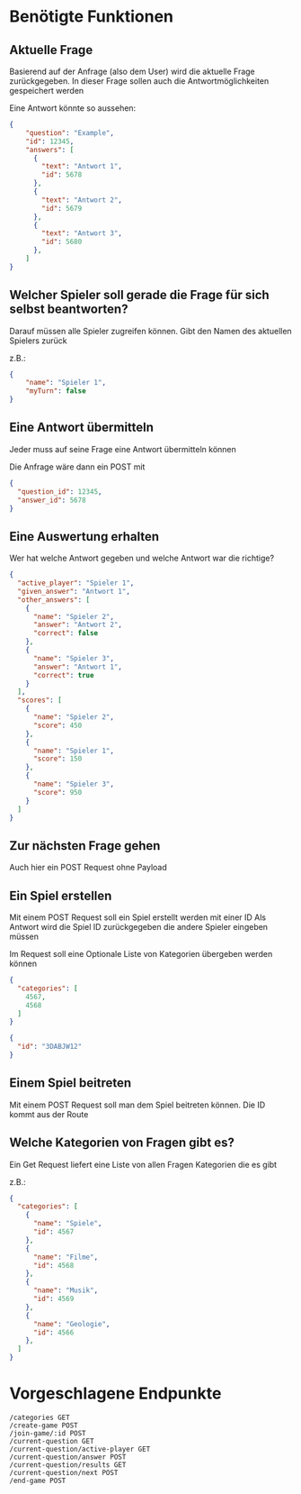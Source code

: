 # Benötigte Funktionen

## Aktuelle Frage

Basierend auf der Anfrage (also dem User) wird die aktuelle Frage zurückgegeben.
In dieser Frage sollen auch die Antwortmöglichkeiten gespeichert werden

Eine Antwort könnte so aussehen:

```json
{
    "question": "Example",
    "id": 12345,
    "answers": [
      {
        "text": "Antwort 1",
        "id": 5678
      },
      {
        "text": "Antwort 2",
        "id": 5679
      },
      {
        "text": "Antwort 3",
        "id": 5680
      },
    ]
}
```

## Welcher Spieler soll gerade die Frage für sich selbst beantworten?

Darauf müssen alle Spieler zugreifen können. Gibt den Namen des aktuellen Spielers zurück

z.B.:

```json
{
    "name": "Spieler 1",
    "myTurn": false
}
```

## Eine Antwort übermitteln

Jeder muss auf seine Frage eine Antwort übermitteln können

Die Anfrage wäre dann ein POST mit

```json
{
  "question_id": 12345,
  "answer_id": 5678
}
```

## Eine Auswertung erhalten

Wer hat welche Antwort gegeben und welche Antwort war die richtige?

```json
{
  "active_player": "Spieler 1",
  "given_answer": "Antwort 1",
  "other_answers": [
    {
      "name": "Spieler 2",
      "answer": "Antwort 2",
      "correct": false
    },
    {
      "name": "Spieler 3",
      "answer": "Antwort 1",
      "correct": true
    }
  ],
  "scores": [
    {
      "name": "Spieler 2",
      "score": 450
    },
    {
      "name": "Spieler 1",
      "score": 150
    },
    {
      "name": "Spieler 3",
      "score": 950
    }
  ]
}
```

## Zur nächsten Frage gehen

Auch hier ein POST Request ohne Payload

##  Ein Spiel erstellen

Mit einem POST Request soll ein Spiel erstellt werden mit einer ID
Als Antwort wird die Spiel ID zurückgegeben die andere Spieler eingeben müssen

Im Request soll eine Optionale Liste von Kategorien übergeben werden können

```json
{
  "categories": [
    4567,
    4568
  ]
}
```


```json
{
  "id": "3DABJW12"
}
```

## Einem Spiel beitreten

Mit einem POST Request soll man dem Spiel beitreten können. Die ID kommt aus der Route

## Welche Kategorien von Fragen gibt es?

Ein Get Request liefert eine Liste von allen Fragen Kategorien die es gibt

z.B.:
```json
{
  "categories": [
    {
      "name": "Spiele",
      "id": 4567
    },
    {
      "name": "Filme",
      "id": 4568
    },
    {
      "name": "Musik",
      "id": 4569
    },
    {
      "name": "Geologie",
      "id": 4566
    },
  ]
}
```

# Vorgeschlagene Endpunkte

```text
/categories GET
/create-game POST
/join-game/:id POST
/current-question GET
/current-question/active-player GET
/current-question/answer POST
/current-question/results GET
/current-question/next POST
/end-game POST 
```